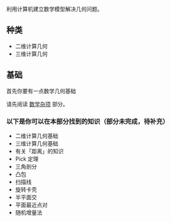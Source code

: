 利用计算机建立数学模型解决几何问题。

## 种类

-   二维计算几何
-   三维计算几何

## 基础

首先你要有一点数学几何基础

请先阅读 [数学杂项](../math/misc.md) 部分。

### 以下是你可以在本部分找到的知识（部分未完成，待补充）

-   二维计算几何基础
-   三维计算几何基础
-   有关「距离」的知识
-   Pick 定理
-   三角剖分
-   凸包
-   扫描线
-   旋转卡壳
-   半平面交
-   平面最近点对
-   随机增量法
